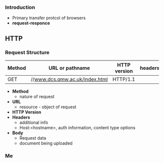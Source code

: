 
### Introduction
- Primary transfer protcol of browsers 
- **request-responce**

## HTTP

### Request Structure

| Method | URL or pathname                | HTTP version | headers | message body |
| ------ | ------------------------------ | ------------ | ------- | ------------ |
| GET    | //www.dcs.qmw.ac.uk/index.html | HTTP/1.1             |         |              |

- **Method**
	- nature of request
- **URL**
	- resource - object of request
- **HTTP Version**
- **Headers**
	- additional info
	- Host:\<hostname>, auth information, content type options 
- **Body**
	- Request data
	- document being uploaded 



### Me